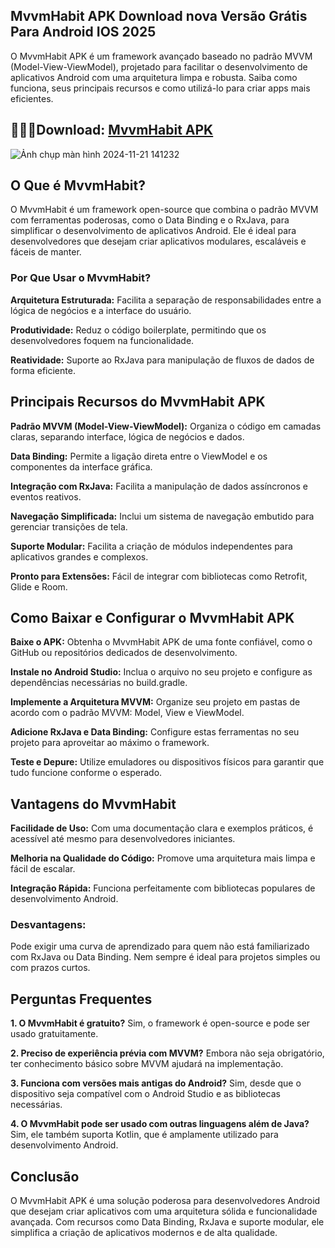 ## MvvmHabit APK Download nova Versão Grátis Para Android IOS 2025
O MvvmHabit APK é um framework avançado baseado no padrão MVVM (Model-View-ViewModel), projetado para facilitar o desenvolvimento de aplicativos Android com uma arquitetura limpa e robusta. Saiba como funciona, seus principais recursos e como utilizá-lo para criar apps mais eficientes.

## 🙋‍♀️🍿Download: [MvvmHabit APK](https://modilimitado.io/pt/mvvmhabit-apk)

![Ảnh chụp màn hình 2024-11-21 141232](https://github.com/user-attachments/assets/706a1b02-2f74-4ce6-927e-d4c4be0b2296)

## O Que é MvvmHabit?
O MvvmHabit é um framework open-source que combina o padrão MVVM com ferramentas poderosas, como o Data Binding e o RxJava, para simplificar o desenvolvimento de aplicativos Android. Ele é ideal para desenvolvedores que desejam criar aplicativos modulares, escaláveis e fáceis de manter.

### Por Que Usar o MvvmHabit?

**Arquitetura Estruturada:** Facilita a separação de responsabilidades entre a lógica de negócios e a interface do usuário.

**Produtividade:** Reduz o código boilerplate, permitindo que os desenvolvedores foquem na funcionalidade.

**Reatividade:** Suporte ao RxJava para manipulação de fluxos de dados de forma eficiente.

## Principais Recursos do MvvmHabit APK

**Padrão MVVM (Model-View-ViewModel):**
Organiza o código em camadas claras, separando interface, lógica de negócios e dados.

**Data Binding:**
Permite a ligação direta entre o ViewModel e os componentes da interface gráfica.

**Integração com RxJava:**
Facilita a manipulação de dados assíncronos e eventos reativos.

**Navegação Simplificada:**
Inclui um sistema de navegação embutido para gerenciar transições de tela.

**Suporte Modular:**
Facilita a criação de módulos independentes para aplicativos grandes e complexos.

**Pronto para Extensões:**
Fácil de integrar com bibliotecas como Retrofit, Glide e Room.

## Como Baixar e Configurar o MvvmHabit APK

**Baixe o APK:**
Obtenha o MvvmHabit APK de uma fonte confiável, como o GitHub ou repositórios dedicados de desenvolvimento.

**Instale no Android Studio:**
Inclua o arquivo no seu projeto e configure as dependências necessárias no build.gradle.

**Implemente a Arquitetura MVVM:**
Organize seu projeto em pastas de acordo com o padrão MVVM: Model, View e ViewModel.

**Adicione RxJava e Data Binding:**
Configure estas ferramentas no seu projeto para aproveitar ao máximo o framework.

**Teste e Depure:**
Utilize emuladores ou dispositivos físicos para garantir que tudo funcione conforme o esperado.

## Vantagens do MvvmHabit

**Facilidade de Uso:** Com uma documentação clara e exemplos práticos, é acessível até mesmo para desenvolvedores iniciantes.

**Melhoria na Qualidade do Código:** Promove uma arquitetura mais limpa e fácil de escalar.

**Integração Rápida:** Funciona perfeitamente com bibliotecas populares de desenvolvimento Android.

### Desvantagens:
Pode exigir uma curva de aprendizado para quem não está familiarizado com RxJava ou Data Binding.
Nem sempre é ideal para projetos simples ou com prazos curtos.

## Perguntas Frequentes

**1. O MvvmHabit é gratuito?**
Sim, o framework é open-source e pode ser usado gratuitamente.

**2. Preciso de experiência prévia com MVVM?**
Embora não seja obrigatório, ter conhecimento básico sobre MVVM ajudará na implementação.

**3. Funciona com versões mais antigas do Android?**
Sim, desde que o dispositivo seja compatível com o Android Studio e as bibliotecas necessárias.

**4. O MvvmHabit pode ser usado com outras linguagens além de Java?**
Sim, ele também suporta Kotlin, que é amplamente utilizado para desenvolvimento Android.

## Conclusão
O MvvmHabit APK é uma solução poderosa para desenvolvedores Android que desejam criar aplicativos com uma arquitetura sólida e funcionalidade avançada. Com recursos como Data Binding, RxJava e suporte modular, ele simplifica a criação de aplicativos modernos e de alta qualidade.
